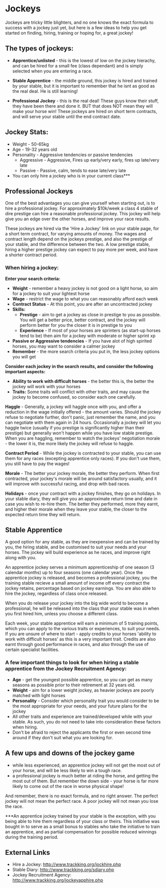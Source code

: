 # Jockeys

Jockeys are tricky little blighters, and no one knows the exact formula to success with a jockey just yet, but here is a few ideas to help you get started on finding, hiring, training or hoping for, a great jockey!

## The types of jockeys:

- **Apprentice/unlisted** - this is the lowest of low on the jockey hierachy, and can be hired for a small fee (class dependant) and is simply selected when you are entering a race.

- **Stable Apprentice** - the middle ground, this jockey is hired and trained by your stable, but it is important to remember that he isnt as good as the real deal. He is still learning!

- **Professional Jockey** - this is the real deal! These guys know their stuff, they have been there and done it. BUT that does NOT mean they will make your horse win! These jockeys are hired on short term contracts, and will serve your stable until the end contract date.

## Jockey Stats:

- Weight - 50-65kg
- Age - 19-32 years old  
- Personality - Aggressive tendencies or passive tendencies
  - Aggressive - Aggressive, Fires up early/very early, fires up late/very late
  - Passive - Passive, calm, tends to ease late/very late
- You can only hire a jockey who is in your current class***

## Professional Jockeys

One of the best advantages you can give yourself when starting out, is to hire a professional jockey. For approximately $10k/week a class 4 stable of dire prestige can hire a reasonable professional jockey. This jockey will help give you an edge over the other horses, and improve your race results.

These jockeys are hired via the 'Hire a Jockey' link on your stable page, for a short term contract, for varying amounts of money. The wages and contract length depend on the jockeys prestige, and also the prestige of your stable, and the difference between the two. A low prestige stable, hiring a higher prestige jockey can expect to pay more per week, and have a shorter contract period.

### When hiring a jockey:

**Enter your search criteria:**
- **Weight** - remember a heavy jockey is not good on a light horse, so aim for a jockey to suit your lightest horse
- **Wage** - restrict the wage to what you can reasonably afford each week
- **Contract Status** - At this point, you are after an uncontracted jockey
- **Skills:**
  - **Prestige** - aim to get a jockey as close in prestige to you as possible. You will get a better price, better contract, and the jockey will perform better for you the closer it is in prestige to you
  - **Experience** - If most of your horses are sprinters (as start-up horses tend to be) then aim for a jockey with moderate or higher sprint xp
- **Passive or Aggressive tendencies** - If you have alot of high spirited horses, you may want to consider a calmer jockey
- **Remember** - the more search criteria you put in, the less jockey options you will get

**Consider each jockey in the search results, and consider the following important aspects:**
- **Ability to work with difficult horses** - the better this is, the better the jockey will work with your horses
- **Traits:** Some traits will conflict with other traits, and may cause the jockey to become confused, so consider each one carefully.

**Haggle** - Generally, a jockey will haggle once with you, and offer a reduction in the wage initially offered - the amount varies. Should the jockey refuse to negotiate further, don't panic, just remember the name, and you can negotiate with them again in 24 hours. Occasionally a jockey will let you haggle twice (usually if you prestige is significantly higher than their prestige) but generally won't happen while you have low stable prestige. When you are haggling, remember to watch the jockeys' negotiation morale - the lower it is, the more likely the jockey will refuse to haggle.

**Contract Period** - While the jockey is contracted to your stable, you can use them for any races (excepting apprentice only races). If you don't use them, you still have to pay the wages!

**Morale** - The better your jockey morale, the better they perform. When first contracted, your jockey's morale will be around satisfactory usually, and it will improve with successful racing, and drop with bad races.

**Holidays** - once your contract with a jockey finishes, they go on holidays. In your stable diary, they will give you an approximate return time and date in case you wish to re-hire them. The better they performed, more they earnt, and higher their morale when they leave your stable, the closer to the expected return time they will return.

## Stable Apprentice

A good option for any stable, as they are inexpensive and can be trained by you, the hiring stable, and be customised to suit your needs and your horses. The jockey will build experience as he races, and improve right along with you.

An apprentice jockey serves a minimum apprenticeship of one season (3 calendar months) up to four seasons (one calendar year). Once the apprentice jockey is released, and becomes a professional jockey, you the training stable recieve a small amount of income off every contract the jockey retains, percentage based on jockey earnings. You are also able to hire the jockey, regardless of class once released.

When you do release your jockey into the big wide world to become a professional, he will be released into the class that your stable was in when you first hired him, unless you choose a different class.

Each week, your stable apprentice will earn a minimum of 5 training points, which you can apply to the various traits or experiences, to suit your needs. If you are unsure of where to start - apply credits to your horses 'ability to work with difficult horses' as this is a very important trait. Credits are also earnt through good performance in races, and also through the use of certain specialist facilities.

### A few important things to look for when hiring a stable apprentice from the Jockey Recruitment Agency:

- **Age** - get the youngest possible apprentice, so you can get as many seasons as possible prior to their retirement at 32 years old.
- **Weight** - aim for a lower weight jockey, as heavier jockeys are poorly matched with light horses
- **Personality** - Consider which personality trait you would consider to be the most appropriate for your needs, and your future plans for the jockey
- All other traits and experience are trained/developed while with your stable. As such, you do not need to take into consideration these factors when hiring.
- Don't be afraid to reject the applicants the first or even second time around if they don't suit what you are looking for.

## A few ups and downs of the jockey game

- while less experienced, an apprentice jockey will not get the most out of your horse, and will be less likely to win a tough race.
- a professional jockey is much better at riding the horse, and getting the most out of them. But remember the down side - your horse is far more likely to come out of the race in worse physical shape!

And remember, there is no exact formula, and no right answer. The perfect jockey will not mean the perfect race. A poor jockey will not mean you lose the race.

***An apprentice jockey trained by your stable is the exception, with you being able to hire them regardless of your class or theirs. This initiative was bought in to serve as a small bonus to stables who take the initiative to train an apprentice, and as partial compensation for possible reduced winnings during the training period.

## External Links
- Hire a Jockey: http://www.trackking.org/jockhire.php
- Stable Diary: http://www.trackking.org/sdiary.php
- Jockey Recruitment Agency: http://www.trackking.org/jockeyapphire.php
